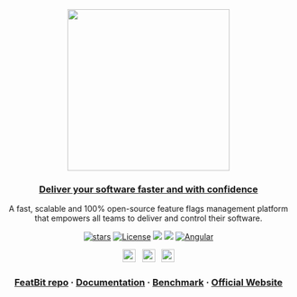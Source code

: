 

<div align="center">

<img src="https://user-images.githubusercontent.com/68597908/206148625-43f14f58-f3c0-4042-82a0-9f9421c270fa.png" width="288" > 


<h3 align="center"><a href="https://medium.com/p/e0cef61572a">Deliver your software faster and with confidence</a></h3>


<p>
A fast, scalable and 100% open-source feature flags management platform 
<br/>
that empowers all teams to deliver and control their software.
</p>

<!--
Make New Badge Pattern badges inline
See https://github.com/all-?/all-contributors/issues/361#issuecomment-637166066
-->

[![stars](https://img.shields.io/github/stars/featbit/featbit.svg?style=flat&logo=github&colorB=red&label=stars)](https://github.com/featbit/featbit)                   [![License](https://img.shields.io/static/v1?label=license&message=MIT&color=brightgreen)](https://github.com/featbit/featbit/blob/main/LICENSE)
[![](https://img.shields.io/badge/.NET-%3E=6.0-6E359E?logo=csharp&logoColor=white)](https://dotnet.microsoft.com/)
[![](https://img.shields.io/badge/Python-%3E=3.9-FFDD53?logo=python&logoColor=white)](https://www.python.org/)
[![Angular](https://img.shields.io/badge/Angular-14.0-DD0031?logo=angular&logoColor=white)](https://angular.io/)                                                      


<p>
    <a href="https://join.slack.com/t/featbit/shared_invite/zt-1ew5e2vbb-x6Apan1xZOaYMnFzqZkGNQ"><img src="https://img.shields.io/badge/slack-join-3CC798?style=social&logo=slack" height=23></a>
    &nbsp;
    <a href="https://twitter.com/RealFeatBit"><img src="https://img.shields.io/badge/-Twitter-red?style=social&logo=twitter" height=23></a>
    &nbsp;
    <a href="https://twitter.com/intent/tweet?text=A%20scalable%2C%20high-performance%2C%20and%20open-source%20Feature%20Management%20platform%20that%20empowers%20all%20teams%20to%20deliver%2C%20control%2C%20monetize%2C%20and%20experiment%20with%20their%20software%20at%20https%3A%2F%2Fgithub.com%2Ffeatbit%2Ffeatbit%0A%0A&hashtags=featureflags,dotnet,opensource,featureflag,featuremanagement&via=RealFeatBit"><img src="https://img.shields.io/twitter/url/http/shields.io.svg?style=social" height=23></a>
</p>


<h3 align="center">
  <a href="https://github.com/featbit/featbit">FeatBit repo</a>
  <span> · </span>
  <a href="https://featbit.gitbook.io/">Documentation</a>
  <span> · </span>
  <a href="https://featbit.gitbook.io/docs/tech-stack/benchmark">Benchmark</a>  
  <span> · </span>
  <a href="https://www.featbit.co">Official Website</a>
</h3>
</div>

